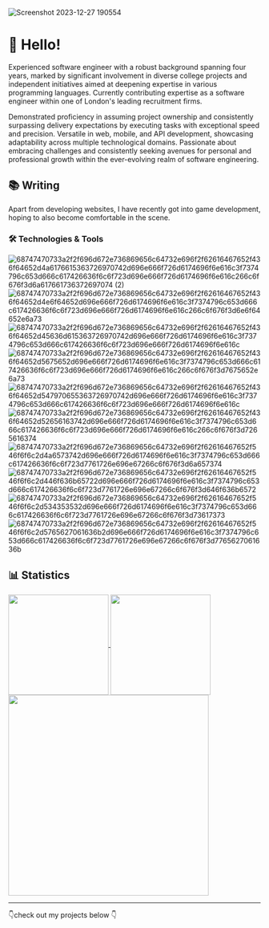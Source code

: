 ![Screenshot 2023-12-27 190554](https://github.com/HassanMTS/HassanMTS/assets/150341521/a02ab4ce-c856-44dc-9776-d5004469e911)
<h1> 👋 Hello! </h1>
Experienced software engineer with a robust background spanning four years, marked by significant involvement in diverse college projects and independent initiatives aimed at deepening expertise in various programming languages. Currently contributing expertise as a software engineer within one of London's leading recruitment firms.

Demonstrated proficiency in assuming project ownership and consistently surpassing delivery expectations by executing tasks with exceptional speed and precision. Versatile in web, mobile, and API development, showcasing adaptability across multiple technological domains. Passionate about embracing challenges and consistently seeking avenues for personal and professional growth within the ever-evolving realm of software engineering.<h2>📚 Writing</h2>
Apart from developing websites, I have recently got into game development, hoping to also become comfortable in the scene.

<h3>🛠️ Technologies & Tools</h3>


![68747470733a2f2f696d672e736869656c64732e696f2f62616467652f436f64652d4a6176615363726970742d696e666f726d6174696f6e616c3f7374796c653d666c617426636f6c6f723d696e666f726d6174696f6e616c266c6f676f3d6a617661736372697074 (2)](https://github.com/HassanMTS/HassanMTS/assets/150341521/bf0ccca5-bd88-4664-bf5b-cde21d35d6dc)
![68747470733a2f2f696d672e736869656c64732e696f2f62616467652f436f64652d4e6f64652d696e666f726d6174696f6e616c3f7374796c653d666c617426636f6c6f723d696e666f726d6174696f6e616c266c6f676f3d6e6f64652e6a73](https://github.com/HassanMTS/HassanMTS/assets/150341521/4f6ce102-1b44-4959-95e5-af129e0698d9)
![68747470733a2f2f696d672e736869656c64732e696f2f62616467652f436f64652d45636d615363726970742d696e666f726d6174696f6e616c3f7374796c653d666c617426636f6c6f723d696e666f726d6174696f6e616c](https://github.com/HassanMTS/HassanMTS/assets/150341521/2387aa3f-c223-4150-ad7a-29715c7646eb)
![68747470733a2f2f696d672e736869656c64732e696f2f62616467652f436f64652d5675652d696e666f726d6174696f6e616c3f7374796c653d666c617426636f6c6f723d696e666f726d6174696f6e616c266c6f676f3d7675652e6a73](https://github.com/HassanMTS/HassanMTS/assets/150341521/cbea319b-4a1e-4556-813f-2c0327d8c4cf)
![68747470733a2f2f696d672e736869656c64732e696f2f62616467652f436f64652d547970655363726970742d696e666f726d6174696f6e616c3f7374796c653d666c617426636f6c6f723d696e666f726d6174696f6e616c](https://github.com/HassanMTS/HassanMTS/assets/150341521/60fac468-e06d-4103-aee3-36e8ad7d4a79)
![68747470733a2f2f696d672e736869656c64732e696f2f62616467652f436f64652d52656163742d696e666f726d6174696f6e616c3f7374796c653d666c617426636f6c6f723d696e666f726d6174696f6e616c266c6f676f3d7265616374](https://github.com/HassanMTS/HassanMTS/assets/150341521/4b3bf915-f995-444f-818c-2731c8c4ee9c)![68747470733a2f2f696d672e736869656c64732e696f2f62616467652f546f6f6c2d4a6573742d696e666f726d6174696f6e616c3f7374796c653d666c617426636f6c6f723d7761726e696e67266c6f676f3d6a657374](https://github.com/HassanMTS/HassanMTS/assets/150341521/8661aa08-0a6f-4f19-8723-f6c448d50854)
![68747470733a2f2f696d672e736869656c64732e696f2f62616467652f546f6f6c2d446f636b65722d696e666f726d6174696f6e616c3f7374796c653d666c617426636f6c6f723d7761726e696e67266c6f676f3d646f636b6572](https://github.com/HassanMTS/HassanMTS/assets/150341521/9121e832-9945-4071-b5bb-a862d4cfbee6)
![68747470733a2f2f696d672e736869656c64732e696f2f62616467652f546f6f6c2d534353532d696e666f726d6174696f6e616c3f7374796c653d666c617426636f6c6f723d7761726e696e67266c6f676f3d73617373](https://github.com/HassanMTS/HassanMTS/assets/150341521/c2498755-3739-41b5-880c-237b9ac7d253)
![68747470733a2f2f696d672e736869656c64732e696f2f62616467652f546f6f6c2d5765627061636b2d696e666f726d6174696f6e616c3f7374796c653d666c617426636f6c6f723d7761726e696e67266c6f676f3d7765627061636b](https://github.com/HassanMTS/HassanMTS/assets/150341521/46df3c45-5b17-4091-91bb-0ab82656b2d2)

<h2> 📊 Statistics </h2>


<a href="https://github.com/anuraghazra/github-readme-stats">
  <img height=200 align="center" src="https://github-readme-stats.vercel.app/api?username=lmcrean&theme=dark" />
</a>
<a href="https://github.com/anuraghazra/convoychat">
  <img height=200 align="center" src="https://github-readme-stats.vercel.app/api/top-langs?username=lmcrean&layout=compact&langs_count=8&card_width=320&theme=dark" />
</a>

<img height=400 src="https://wakatime.com/share/@416fbf43-2a75-4cf7-8b85-019470ba1cc8/46572cfc-720b-4f33-a9ac-b255e2c537bc.svg">

***

👇check out my projects below 👇

</div>

